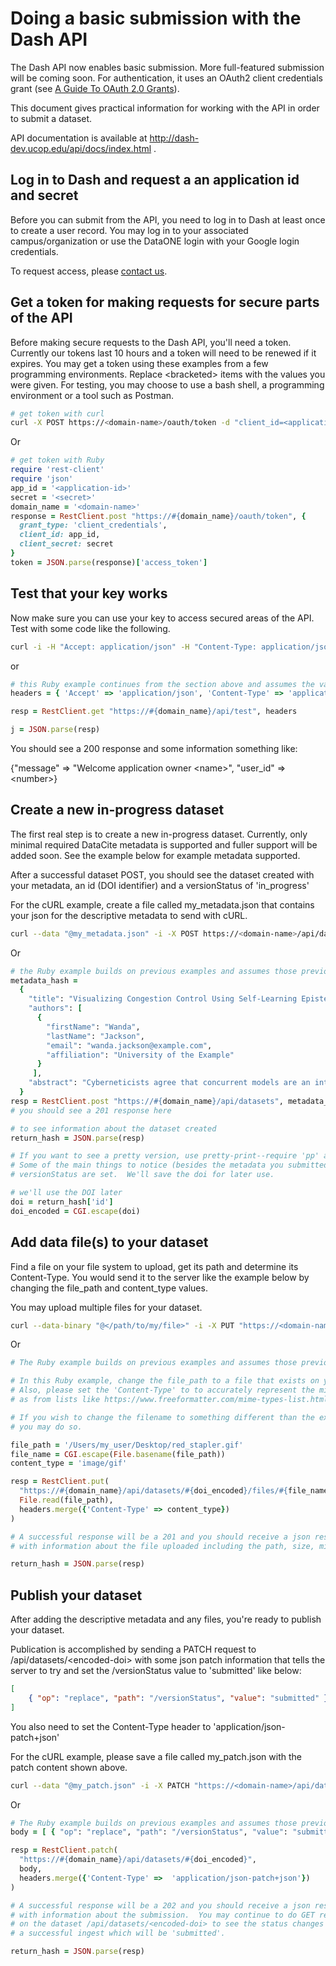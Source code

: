 # Doing a basic submission with the Dash API
The Dash API now enables basic submission.  More full-featured submission will be coming soon. For authentication, it uses an OAuth2 client credentials grant (see [A Guide To OAuth 2.0 Grants](https://alexbilbie.com/guide-to-oauth-2-grants/)).

This document gives practical information for working with the API in order to submit a dataset.

API documentation is available at http://dash-dev.ucop.edu/api/docs/index.html .

## Log in to Dash and request a an application id and secret

Before you can submit from the API, you need to log in to Dash at least once to create a user record.  You may log in to your associated campus/organization or use the DataONE login with your Google login credentials.

To request access, please [contact us](mailto:uc3@ucop.edu).

## Get a token for making requests for secure parts of the API
Before making secure requests to the Dash API, you'll need a token.  Currently our tokens last 10 hours and a token will need to be renewed if it expires.  You may get a token using these examples from a few programming environments.  Replace &lt;bracketed&gt; items with the values you were given.  For testing, you may choose to use a bash shell, a programming environment or a tool such as Postman.


```bash
# get token with curl
curl -X POST https://<domain-name>/oauth/token -d "client_id=<application-id>&client_secret=<secret>&grant_type=client_credentials" -H "Content-Type: application/x-www-form-urlencoded;charset=UTF-8"
```

Or

```ruby
# get token with Ruby
require 'rest-client'
require 'json'
app_id = '<application-id>'
secret = '<secret>'
domain_name = '<domain-name>'
response = RestClient.post "https://#{domain_name}/oauth/token", {
  grant_type: 'client_credentials',
  client_id: app_id,
  client_secret: secret
}
token = JSON.parse(response)['access_token']
```

## Test that your key works
Now make sure you can use your key to access secured areas of the API.  Test with some code like the following.

```bash
curl -i -H "Accept: application/json" -H "Content-Type: application/json" -H "Authorization: Bearer <token>" -X GET https://<domain>/api/test
```

or

```ruby
# this Ruby example continues from the section above and assumes the variables above are already set
headers = { 'Accept' => 'application/json', 'Content-Type' => 'application/json', 'Authorization' => "Bearer #{token}" }

resp = RestClient.get "https://#{domain_name}/api/test", headers

j = JSON.parse(resp)
```

You should see a 200 response and some information something like:

{"message" => "Welcome application owner &lt;name&gt;", "user_id" => &lt;number&gt;}

## Create a new in-progress dataset

The first real step is to create a new in-progress dataset.  Currently, only minimal required DataCite metadata is supported and fuller support will be added soon.  See the example below for example metadata supported.

After a successful dataset POST, you should see the dataset created with your metadata, an id (DOI identifier) and a versionStatus of 'in_progress'

For the cURL example, create a file called my_metadata.json that contains your json for the descriptive metadata to send with cURL.

```bash
curl --data "@my_metadata.json" -i -X POST https://<domain-name>/api/datasets -H "Authorization: Bearer <token>" -H "Content-Type: application/json"
```
Or

```ruby
# the Ruby example builds on previous examples and assumes those previous variables are defined
metadata_hash =
  {
    "title": "Visualizing Congestion Control Using Self-Learning Epistemologies",
    "authors": [
      {
        "firstName": "Wanda",
        "lastName": "Jackson",
        "email": "wanda.jackson@example.com",
        "affiliation": "University of the Example"
      }
   	 ],
    "abstract": "Cyberneticists agree that concurrent models are an interesting new topic in the field of machine learning, and security experts concur."
  }
resp = RestClient.post "https://#{domain_name}/api/datasets", metadata_hash.to_json, headers
# you should see a 201 response here

# to see information about the dataset created
return_hash = JSON.parse(resp)

# If you want to see a pretty version, use pretty-print--require 'pp' and pp(return_hash).
# Some of the main things to notice (besides the metadata you submitted) is the id and
# versionStatus are set.  We'll save the doi for later use.

# we'll use the DOI later
doi = return_hash['id']
doi_encoded = CGI.escape(doi)
```

## Add data file(s) to your dataset

Find a file on your file system to upload, get its path and determine its Content-Type.  You would send it to the server like the example below by changing the file\_path and content\_type values.

You may upload multiple files for your dataset.

```bash
curl --data-binary "@</path/to/my/file>" -i -X PUT "https://<domain-name>/api/datasets/<encoded-doi>/files/<encoded-file-name>" -H "Authorization: Bearer <token>" -H "Content-Type: <mime-type>" -H "Accept: application/json"
```

Or

```ruby
# The Ruby example builds on previous examples and assumes those previous variables are defined

# In this Ruby example, change the file_path to a file that exists on your system.
# Also, please set the 'Content-Type' to to accurately represent the mimetype such
# as from lists like https://www.freeformatter.com/mime-types-list.html .

# If you wish to change the filename to something different than the existing filename
# you may do so.

file_path = '/Users/my_user/Desktop/red_stapler.gif'
file_name = CGI.escape(File.basename(file_path))
content_type = 'image/gif'

resp = RestClient.put(
  "https://#{domain_name}/api/datasets/#{doi_encoded}/files/#{file_name}",
  File.read(file_path),
  headers.merge({'Content-Type' => content_type})
)

# A successful response will be a 201 and you should receive a json response
# with information about the file uploaded including the path, size, mimetype and status.

return_hash = JSON.parse(resp)
```

## Publish your dataset

After adding the descriptive metadata and any files, you're ready to publish your dataset.

Publication is accomplished by sending a PATCH request to /api/datasets/&lt;encoded-doi&gt; with some json patch information that tells the server to try and set the /versionStatus value to 'submitted' like below:

```json
[
	{ "op": "replace", "path": "/versionStatus", "value": "submitted" }
]
```
You also need to set the Content-Type header to 'application/json-patch+json'

For the cURL example, please save a file called my_patch.json with the patch content shown above.

```bash
curl --data "@my_patch.json" -i -X PATCH "https://<domain-name>/api/datasets/<encoded-doi>" -H "Authorization: Bearer <token>" -H "Content-Type: application/json-patch+json" -H "Accept: application/json"
```
Or

```ruby
# The Ruby example builds on previous examples and assumes those previous variables are defined
body = [ { "op": "replace", "path": "/versionStatus", "value": "submitted" } ].to_json

resp = RestClient.patch(
  "https://#{domain_name}/api/datasets/#{doi_encoded}",
  body,
  headers.merge({'Content-Type' =>  'application/json-patch+json'})
)

# A successful response will be a 202 and you should receive a json response
# with information about the submission.  You may continue to do GET requests
# on the dataset /api/datasets/<encoded-doi> to see the status changes until
# a successful ingest which will be 'submitted'.

return_hash = JSON.parse(resp)
```

